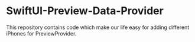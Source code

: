 # SwiftUI-Preview-Data-Provider
This repository contains code which make our life easy for adding different iPhones for PreviewProvider.
